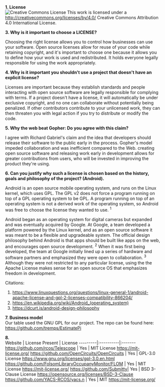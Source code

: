 <b> 1. License </b></br>
![Creative Commons License](https://i.creativecommons.org/l/by/4.0/88x31.png) This work is licensed under a http://creativecommons.org/licenses/by/4.0/ Creative Commons Attribution 4.0 International License.

<b>3.  Why is it important to choose a LICENSE? </b> </br>

Choosing the right license allows you to control how businesses can use your software. Open source licenses allow for reuse of your code while retaining copyright, and it's important to choose one because it allows you to define how your work is used and redistributed. It holds everyone legally responsible for using the work appropriately.

<b>4. Why is it important you shouldn't use a project that doesn't have an explicit license? </b> </br>

Licenses are important because they establish standards and people interacting with open source software are legally responsible for complying with terms. If a project doesn't have a license, it will automatically be under exclusive copyright, and no one can collaborate without potentially being penalized. If other contributors contribute to your unlicensed work, they can then threaten you with legal action if you try to distribute or modify the code.

<b> 5. Why the web beat Gopher: Do you agree with this claim? </b> </br>

I agree with Richard Gabriel's claim and the idea that developers should release their software to the public early in the process. Gopher's model impeded collaboration and was inefficient compared to the Web. creating open source software and releasing work early in development allows for greater contributions from users, who will be invested in improving the product they're using. 

<b>6. Can you justify why such a license is chosen based on the history, goals and philosophy of the project? (Android).</b> </br>

Android is an open source mobile operating system, and runs on the Linux kernel, which uses GPL. The GPL v2 does not force a program running on top of a GPL operating system to be GPL. A program running on top of an operating system is not a derived work of the operating system, so Android was free to choose the license they wanted to use. <sup>1</sup> 

Android began as an operating system for digital cameras but expanded and was eventually acquired by Google. At Google, a team developed a platform powered by the Linux kernel, and as an open source software it was meant to be a flexible and upgradeable system. The official design philosophy behind Android is that apps should be built like apps on the web, and encourages open source development. <sup>2</sup> When it was first being developed, the team at Google initially lined up a series of hardware and software partners and emphasized they were open to collaboration. <sup>3</sup> Although they were not restricted to any particular license, using the the Apache License makes sense for an open source OS that emphasizes freedom in development. 

Citations: </br>
1. https://www.linuxquestions.org/questions/linux-general-1/android-apache-license-and-gpl-2-licenses-compatibility-866204/
2. https://en.wikipedia.org/wiki/Android_(operating_system)
3. https://dcurt.is/android-design-philosophy

<b>7. Business model </b> </br>
Our table used the GNU GPL for our project. The repo can be found here: https://github.com/tremps/EstimatePi </br>

<b>8. </b> </br>
Website | License Present | License
---------|:----------|:-------
https://github.com/rcos/Telescope | Yes | MIT License https://mit-license.org/
https://github.com/OpenCircuits/OpenCircuits | Yes | GPL-3.0 License https://www.gnu.org/licenses/gpl-3.0.en.html
https://github.com/FolsomLibraryOccupanyMonitor/FLOM | Yes | MIT License https://mit-license.org/
https://github.com/Submitty| Yes | BSD 3-Clause License https://opensource.org/licenses/BSD-3-Clause
https://github.com/YACS-RCOS/yacs.n | Yes | MIT  https://mit-license.org/


